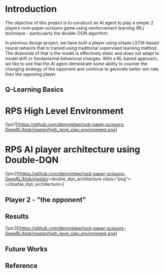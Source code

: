 # Introduction

The objective of this project is to construct an AI agent to play a simple 2 players rock-paper-scissors game using reinforcement learning (RL) technique - particularly the double-DQN algorithm.  

In previous design project, we have built a player using simple LSTM-based neural network that is trained using traditional supervised learning method.  The downside of that is the model is effectively static and does not adapt to model drift or fundamental behavioral changes.  With a RL-based approach, we like to see that the AI agent demostrate some ability to counter the changing strategy of the opponent and continue to generate better win rate than the opposing player. 

## Q-Learning Basics



# RPS High Level Environment 

![pic1][https://github.com/dennylslee/rock-paper-scissors-DeepRL/blob/master/high_level_play_environment.png]


# RPS AI player architecture using Double-DQN

![pic2][https://github.com/dennylslee/rock-paper-scissors-DeepRL/blob/master/<double_dqn_architecture class="png"></double_dqn_architecture>]


## Player 2 - "the opponent"


## Results



![pic3][https://github.com/dennylslee/rock-paper-scissors-DeepRL/blob/master/high_level_play_environment.png]

## Future Works 

## Reference



